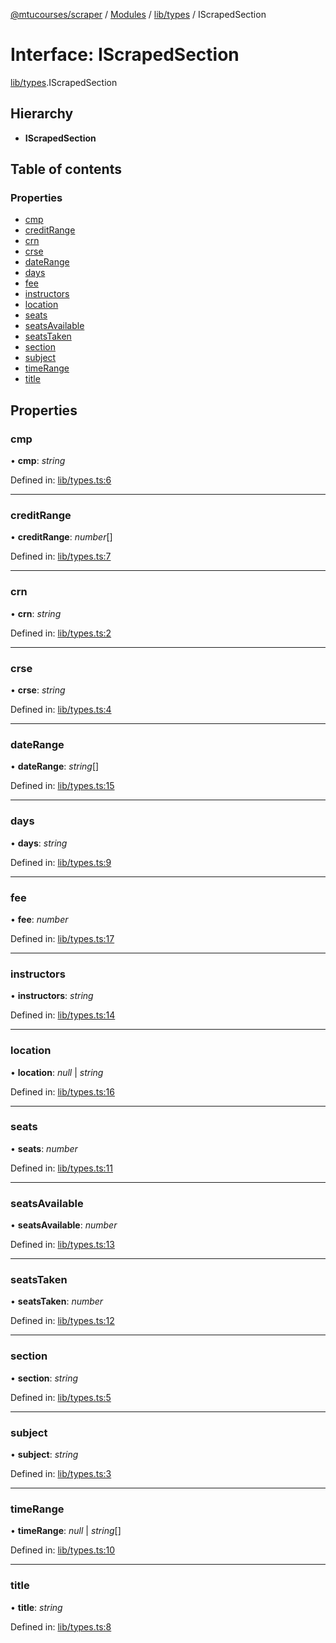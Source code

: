 [@mtucourses/scraper](../../README.md) / [Modules](../../modules.md) / [lib/types](../../modules/lib_types.md) / IScrapedSection

# Interface: IScrapedSection

[lib/types](../../modules/lib_types.md).IScrapedSection

## Hierarchy

* **IScrapedSection**

## Table of contents

### Properties

- [cmp](types.iscrapedsection.md#cmp)
- [creditRange](types.iscrapedsection.md#creditrange)
- [crn](types.iscrapedsection.md#crn)
- [crse](types.iscrapedsection.md#crse)
- [dateRange](types.iscrapedsection.md#daterange)
- [days](types.iscrapedsection.md#days)
- [fee](types.iscrapedsection.md#fee)
- [instructors](types.iscrapedsection.md#instructors)
- [location](types.iscrapedsection.md#location)
- [seats](types.iscrapedsection.md#seats)
- [seatsAvailable](types.iscrapedsection.md#seatsavailable)
- [seatsTaken](types.iscrapedsection.md#seatstaken)
- [section](types.iscrapedsection.md#section)
- [subject](types.iscrapedsection.md#subject)
- [timeRange](types.iscrapedsection.md#timerange)
- [title](types.iscrapedsection.md#title)

## Properties

### cmp

• **cmp**: *string*

Defined in: [lib/types.ts:6](https://github.com/Michigan-Tech-Courses/scrapper/blob/127e055/src/lib/types.ts#L6)

___

### creditRange

• **creditRange**: *number*[]

Defined in: [lib/types.ts:7](https://github.com/Michigan-Tech-Courses/scrapper/blob/127e055/src/lib/types.ts#L7)

___

### crn

• **crn**: *string*

Defined in: [lib/types.ts:2](https://github.com/Michigan-Tech-Courses/scrapper/blob/127e055/src/lib/types.ts#L2)

___

### crse

• **crse**: *string*

Defined in: [lib/types.ts:4](https://github.com/Michigan-Tech-Courses/scrapper/blob/127e055/src/lib/types.ts#L4)

___

### dateRange

• **dateRange**: *string*[]

Defined in: [lib/types.ts:15](https://github.com/Michigan-Tech-Courses/scrapper/blob/127e055/src/lib/types.ts#L15)

___

### days

• **days**: *string*

Defined in: [lib/types.ts:9](https://github.com/Michigan-Tech-Courses/scrapper/blob/127e055/src/lib/types.ts#L9)

___

### fee

• **fee**: *number*

Defined in: [lib/types.ts:17](https://github.com/Michigan-Tech-Courses/scrapper/blob/127e055/src/lib/types.ts#L17)

___

### instructors

• **instructors**: *string*

Defined in: [lib/types.ts:14](https://github.com/Michigan-Tech-Courses/scrapper/blob/127e055/src/lib/types.ts#L14)

___

### location

• **location**: *null* \| *string*

Defined in: [lib/types.ts:16](https://github.com/Michigan-Tech-Courses/scrapper/blob/127e055/src/lib/types.ts#L16)

___

### seats

• **seats**: *number*

Defined in: [lib/types.ts:11](https://github.com/Michigan-Tech-Courses/scrapper/blob/127e055/src/lib/types.ts#L11)

___

### seatsAvailable

• **seatsAvailable**: *number*

Defined in: [lib/types.ts:13](https://github.com/Michigan-Tech-Courses/scrapper/blob/127e055/src/lib/types.ts#L13)

___

### seatsTaken

• **seatsTaken**: *number*

Defined in: [lib/types.ts:12](https://github.com/Michigan-Tech-Courses/scrapper/blob/127e055/src/lib/types.ts#L12)

___

### section

• **section**: *string*

Defined in: [lib/types.ts:5](https://github.com/Michigan-Tech-Courses/scrapper/blob/127e055/src/lib/types.ts#L5)

___

### subject

• **subject**: *string*

Defined in: [lib/types.ts:3](https://github.com/Michigan-Tech-Courses/scrapper/blob/127e055/src/lib/types.ts#L3)

___

### timeRange

• **timeRange**: *null* \| *string*[]

Defined in: [lib/types.ts:10](https://github.com/Michigan-Tech-Courses/scrapper/blob/127e055/src/lib/types.ts#L10)

___

### title

• **title**: *string*

Defined in: [lib/types.ts:8](https://github.com/Michigan-Tech-Courses/scrapper/blob/127e055/src/lib/types.ts#L8)
